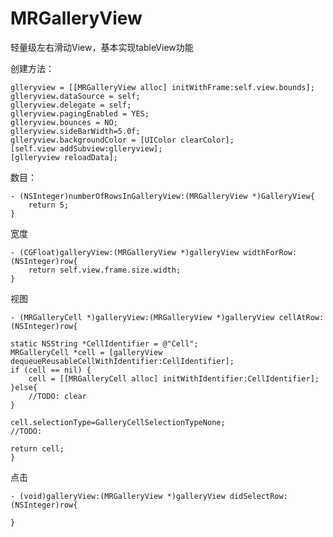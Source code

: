 MRGalleryView
=============

轻量级左右滑动View，基本实现tableView功能

创建方法：
	
    glleryview = [[MRGalleryView alloc] initWithFrame:self.view.bounds];
    glleryview.dataSource = self;
    glleryview.delegate = self;
    glleryview.pagingEnabled = YES;
    glleryview.bounces = NO;
    glleryview.sideBarWidth=5.0f;
    glleryview.backgroundColor = [UIColor clearColor];
    [self.view addSubview:glleryview];
    [glleryview reloadData];

数目：
	
	
	- (NSInteger)numberOfRowsInGalleryView:(MRGalleryView *)GalleryView{ 
    	return 5;
	}

宽度
	
	- (CGFloat)galleryView:(MRGalleryView *)galleryView widthForRow:	(NSInteger)row{
     	return self.view.frame.size.width;
	}

视图

	- (MRGalleryCell *)galleryView:(MRGalleryView *)galleryView cellAtRow:	(NSInteger)row{
    
    static NSString *CellIdentifier = @"Cell";
    MRGalleryCell *cell = [galleryView dequeueReusableCellWithIdentifier:CellIdentifier];
    if (cell == nil) {
        cell = [[MRGalleryCell alloc] initWithIdentifier:CellIdentifier];
    }else{
        //TODO: clear
    }

    cell.selectionType=GalleryCellSelectionTypeNone;
    //TODO: 
    
    return cell;
	}

点击

	- (void)galleryView:(MRGalleryView *)galleryView didSelectRow:(NSInteger)row{
    
	}